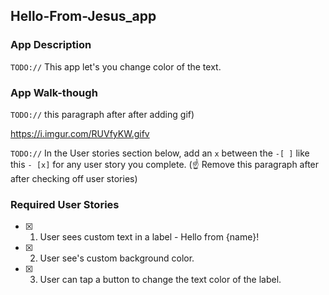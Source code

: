 ## Hello-From-Jesus_app

### App Description
`TODO://` This app let's you change color of the text.

### App Walk-though
`TODO://`  this paragraph after after adding gif)

https://i.imgur.com/RUVfyKW.gifv

`TODO://` In the User stories section below, add an `x` between the `-[ ]` like this `- [x]` for any user story you complete. (☝️ Remove this paragraph after after checking off user stories)

### Required User Stories
- [x] 1. User sees custom text in a label - Hello from {name}!
- [x] 2. User see's custom background color.
- [x] 3. User can tap a button to change the text color of the label.
